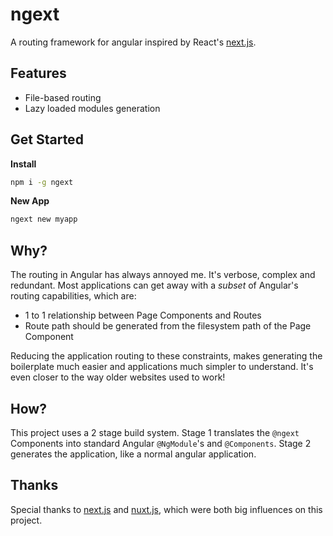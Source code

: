 # ngext

A routing framework for angular inspired by React's [next.js](https://github.com/vercel/next.js).

## Features

- File-based routing
- Lazy loaded modules generation

## Get Started

**Install**
``` sh
npm i -g ngext
```
**New App**
``` sh
ngext new myapp
```

## Why?

The routing in Angular has always annoyed me. It's verbose, complex and redundant. Most applications can get away with a *subset* of Angular's routing capabilities, which are:

- 1 to 1 relationship between Page Components and Routes
- Route path should be generated from the filesystem path of the Page Component

Reducing the application routing to these constraints, makes generating the boilerplate much easier and applications much simpler to understand. It's even closer to the way older websites used to work!

## How?

This project uses a 2 stage build system. Stage 1 translates the `@ngext` Components into standard Angular `@NgModule`'s and `@Components`. Stage 2 generates the application, like a normal angular application.

## Thanks

Special thanks to [next.js](https://nextjs.org/) and [nuxt.js](https://nuxtjs.org/), which were both big influences on this project.
